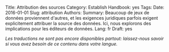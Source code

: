 Title: Attribution des sources
Category: Establish
Handbook: yes
Tags:
Date: 2016-01-01
Slug: attribution
Authors:
Summary: Beaucoup de jeux de données proviennent d'autres, et les exigences juridiques parfois exigent explicitement attribuer la source des données. Ici, nous explorons des implications pour les éditeurs de données.
Lang: fr
Draft: yes


<em>Les traductions ne sont pas encore disponibles partout: laissez-nous savoir si vous avez besoin de ce contenu dans votre langue.</em>
